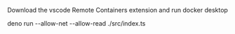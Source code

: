 Download the vscode Remote Containers extension and run docker desktop

deno run --allow-net --allow-read ./src/index.ts